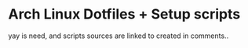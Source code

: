 
# Arch Linux Dotfiles + Setup scripts

yay is need, and scripts sources are linked to created in comments..

